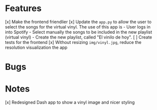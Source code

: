 # Features
[x] Make the frontend friendlier
[x] Update the `app.py` to allow the user to select the songs for the virtual vinyl. The use of this app is
    - User logs in into Spotify
    - Select manually the songs to be included in the new playlist (virtual vinyl)
    - Create the new playlist, called "El vinilo de hoy".
[ ] Create tests for the frontend
[x] Without resizing `img/vinyl.jpg`, reduce the resolution visualization the app


# Bugs

# Notes
[x] Redesigned Dash app to show a vinyl image and nicer styling

